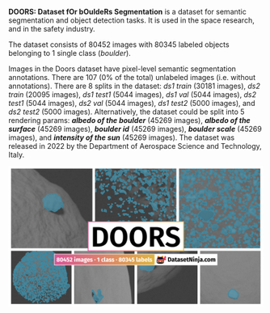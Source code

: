 **DOORS: Dataset fOr bOuldeRs Segmentation** is a dataset for semantic segmentation and object detection tasks. It is used in the space research, and in the safety industry. 

The dataset consists of 80452 images with 80345 labeled objects belonging to 1 single class (*boulder*).

Images in the Doors dataset have pixel-level semantic segmentation annotations. There are 107 (0% of the total) unlabeled images (i.e. without annotations). There are 8 splits in the dataset: *ds1 train* (30181 images), *ds2 train* (20095 images), *ds1 test1* (5044 images), *ds1 val* (5044 images), *ds2 test1* (5044 images), *ds2 val* (5044 images), *ds1 test2* (5000 images), and *ds2 test2* (5000 images). Alternatively, the dataset could be split into 5 rendering params: ***albedo of the boulder*** (45269 images), ***albedo of the surface*** (45269 images), ***boulder id*** (45269 images), ***boulder scale*** (45269 images), and ***intensity of the sun*** (45269 images). The dataset was released in 2022 by the Department of Aerospace Science and Technology, Italy.

<img src="https://github.com/dataset-ninja/doors/raw/main/visualizations/poster.png">
